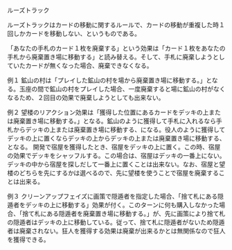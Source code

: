 ルーズトラック

ルーズトラックはカードの移動に関するルールで、カードの移動が重複した時１回しかカードを移動しない、というものである。

「あなたの手札のカード１枚を廃棄する」という効果は「カード１枚をあなたの手札から廃棄置き場に移動する」と読み替える。そして、手札に廃棄しようとしていたカードが無くなった場合、廃棄できなくなる。

例１
鉱山の村は「プレイした鉱山の村を場から廃棄置き場に移動する。」となる。玉座の間で鉱山の村をプレイした場合、一度廃棄すると場に鉱山の村がなくなるため、２回目の効果で廃棄しようとしても出来ない。

例２
望楼のリアクション効果は「獲得した位置にあるカードをデッキの上または廃棄置き場に移動する。」となる。鉱山のように獲得して手札に入れるなら手札からデッキの上または廃棄置き場に移動する、になる。役人のように獲得してデッキの上に置くならデッキの上からデッキの上または廃棄置き場に移動する、となる。
開発で宿屋を獲得したとき、宿屋をデッキの上に置く。この時、宿屋の効果でデッキをシャッフルする。この場合は、宿屋はデッキの一番上にない。デッキの中から宿屋を探しだして一番上に置くことは出来ない。なお、宿屋と望楼のどちらを先にするかは選べるので、先に望楼を使うことで宿屋を廃棄することは出来る。

例３
クリーンアップフェイズに画策で隠遁者を指定した場合、「捨て札にある隠遁者をデッキの上に移動する」効果が付く。このターンに何も購入しなかった場合、「捨て札にある隠遁者を廃棄置き場に移動する。」が、先に画策により捨て札の隠遁者はデッキの上に移動している。従って、捨て札に隠遁者がないため隠遁者は廃棄されない。狂人を獲得する効果は廃棄が出来るかとは無関係なので狂人を獲得できる。



